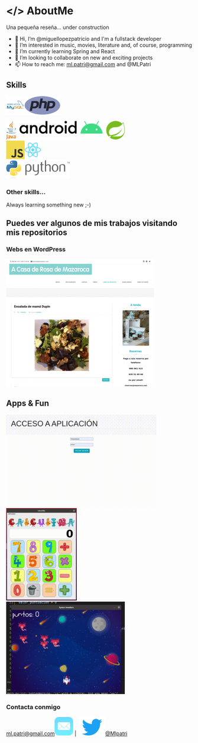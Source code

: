 # </> AboutMe
Una pequeña reseña... under construction

- 👋 Hi, I’m @miguellopezpatricio and I'm a fullstack developer
- 👀 I’m interested in music, movies, literature and, of course, programming
- 🌱 I’m currently learning Spring and React
- 💞️ I’m looking to collaborate on new and exciting projects
- 📫 How to reach me: ml.patri@gmail.com and @MLPatri

<!---
miguellopezpatricio/miguellopezpatricio is a ✨ special ✨ repository because its `README.md` (this file) appears on your GitHub profile.
You can click the Preview link to take a look at your changes.
--->

## Skills

<img src="/images/logo-mysql.svg" alt="logo mysql" height="50"/><img src="/images/logo-php.svg" alt="logo php" height="50"/>
<br>


<img src="/images/logo-java.svg" alt="logo java" height="50"/><img src="/images/logo-android.svg" alt="logo android" height="50"/><img src="/images/logo-spring.svg" alt="logo spring" height="50"/>
<br>
<img src="/images/logo-javascript.svg" alt="logo js" height="50"/><img src="/images/logo-react.svg" alt="logo react" height="50"/>
<br>
<img src="/images/logo-python.svg" alt="logo python" height="50"/>


### Other skills...
Always learning something new ;-)


## Puedes ver algunos de mis trabajos visitando mis repositorios

### Webs en WordPress
![Webs en WP](/images/webs.gif)

## Apps & Fun
<img src="/images/comuniapp.gif" alt="ComuniApp" height="250"/>   <img src="/images/calculinha.gif" alt="calculadora en python" height="250"/>   <img src="/images/spaceinvaders.gif" alt="Space Invaders in python" height="250"/>


### Contacta conmigo
<a href="mailto:ml.patri@gmail.com">ml.patri@gmail.com<img src="/images/logo-mail.svg" alt="ComuniApp" height="50"/></a> | <a href="https://twitter.com/MLpatri"><img src="/images/logo-twitter.svg" alt="ComuniApp" height="50"/>@Mlpatri</a>